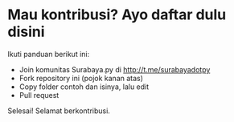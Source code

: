 # Mau kontribusi? Ayo daftar dulu disini

Ikuti panduan berikut ini:

* Join komunitas Surabaya.py di http://t.me/surabayadotpy
* Fork repository ini (pojok kanan atas)
* Copy folder contoh dan isinya, lalu edit 
* Pull request

Selesai! Selamat berkontribusi.
